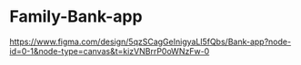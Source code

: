 # Family-Bank-app
https://www.figma.com/design/5qzSCagGeInigyaLl5fQbs/Bank-app?node-id=0-1&node-type=canvas&t=kizVNBrrP0oWNzFw-0
